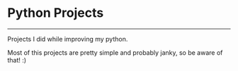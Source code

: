 # Python Projects
---

Projects I did while improving my python.

Most of this projects are pretty simple and probably janky, so be aware of that! :)

